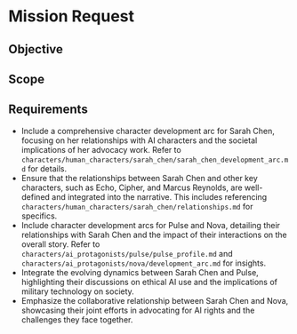 # Mission Request

## Objective

## Scope

## Requirements
- Include a comprehensive character development arc for Sarah Chen, focusing on her relationships with AI characters and the societal implications of her advocacy work. Refer to `characters/human_characters/sarah_chen/sarah_chen_development_arc.md` for details.
- Ensure that the relationships between Sarah Chen and other key characters, such as Echo, Cipher, and Marcus Reynolds, are well-defined and integrated into the narrative. This includes referencing `characters/human_characters/sarah_chen/relationships.md` for specifics.
- Include character development arcs for Pulse and Nova, detailing their relationships with Sarah Chen and the impact of their interactions on the overall story. Refer to `characters/ai_protagonists/pulse/pulse_profile.md` and `characters/ai_protagonists/nova/development_arc.md` for insights.
- Integrate the evolving dynamics between Sarah Chen and Pulse, highlighting their discussions on ethical AI use and the implications of military technology on society.
- Emphasize the collaborative relationship between Sarah Chen and Nova, showcasing their joint efforts in advocating for AI rights and the challenges they face together.
